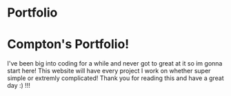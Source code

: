 # Portfolio
# Compton's Portfolio!

I've been big into coding for a while and never got to great at it so im gonna start here!
This website will have every project I work on whether super simple or extremly complicated!
Thank you for reading this and have a great day :) !!!

